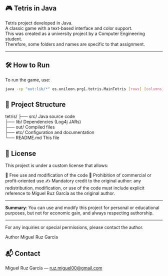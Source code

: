 ## 🎮 Tetris in Java

Tetris project developed in Java.  
A classic game with a text-based interface and color support.  
This was created as a university project by a Computer Engineering student.  
Therefore, some folders and names are specific to that assignment.

---

## 🛠️ How to Run

To run the game, use:

```bash
java -cp "out:lib/*" es.unileon.prg1.tetris.MainTetris [rows] [columns] [color_mode]
```

## 📁 Project Structure



tetris/
├── src/              Java source code  
├── lib/              Dependencies (Log4j JARs)  
├── out/              Compiled files  
├── etc/              Configuration and documentation  
└── README.md         This file  





## 📄 License

This project is under a custom license that allows:

📌 Free use and modification of the code
🚫 Prohibition of commercial or profit-oriented use
✍️ Mandatory credit to the original author: any redistribution, modification,
or use of the code must include explicit reference to Miguel Ruz García as the original author.

---

**Summary**: You can use and modify this project for personal or educational purposes, but
not for economic gain, and always respecting authorship.

---

For any inquiries or special permissions, please contact the author.








Author
Miguel Ruz García


## 📬 Contact

Miguel Ruz García — ruz.miguel00@gmail.com
